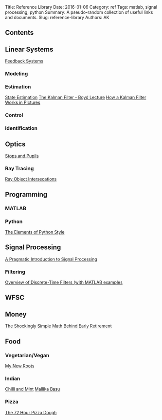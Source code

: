Title: Reference Library
Date: 2016-01-06
Category: ref 
Tags: matlab, signal processing, python
Summary: A pseudo-random collection of useful links and documents. 
Slug: reference-library
Authors: AK


## Contents

## Linear Systems
[Feedback Systems](http://www.cds.caltech.edu/~murray/books/AM08/pdf/am08-complete_28Sep12.pdf)

### Modeling

### Estimation
[State Estimation](https://www.cds.caltech.edu/~murray/wiki/images/b/b3/Stateestim.pdf)
[The Kalman Filter - Boyd Lecture](http://stanford.edu/class/ee363/lectures/kf.pdf)
[How a Kalman Filter Works in Pictures](http://www.bzarg.com/p/how-a-kalman-filter-works-in-pictures/)

### Control

### Identification


## Optics

[Stops and Pupils](http://fp.optics.arizona.edu/OT/Opti502/Class%20Notes/502-09%20Stops%20and%20Pupils.pdf)

### Ray Tracing
[Ray Object Intersecations](https://www.siggraph.org/education/materials/HyperGraph/raytrace/rtinter0.htm)


## Programming

### MATLAB


### Python
[The Elements of Python Style](https://github.com/amontalenti/elements-of-python-style/blob/master/README.md)


## Signal Processing

[A Pragmatic Introduction to Signal Processing]({filename}/files/a-pragmatic-introduction-to-signal-processing.pdf)


### Filtering

[Overview of Discrete-Time Filters (with MATLAB examples](http://web.cecs.pdx.edu/~ece2xx/ECE223/Slides/DTFilters.pdf)


## WFSC


## Money
[The Shockingly Simple Math Behind Early Retirement](http://www.mrmoneymustache.com/2012/01/13/the-shockingly-simple-math-behind-early-retirement/)


## Food

### Vegetarian/Vegan
[My New Roots](http://www.mynewroots.org/site/)

### Indian
[Chilli and Mint](http://chilliandmint.com)
[Mallika Basu](http://www.mallikabasu.com)

### Pizza
[The 72 Hour Pizza Dough](http://www.bakingsteel.com/blog/72-hour-pizza-dough)

